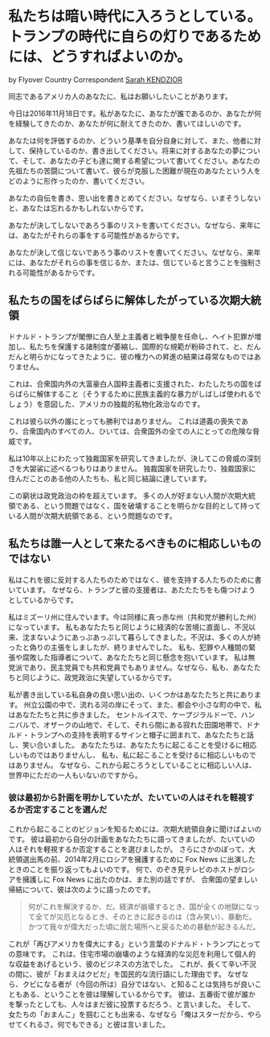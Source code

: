 私たちは暗い時代に入ろうとしている。トランプの時代に自らの灯りであるためには、どうすればよいのか。
==================================================================================================

by Flyover Country Correspondent [Sarah KENDZIOR](https://twitter.com/sarahkendzior, "Sara Kendzior on Twitter")

同志であるアメリカ人のあなたに、私はお願いしたいことがあります。

今日は2016年11月18日です。私があなたに、あなたが誰であるのか、あなたが何を経験してきたのか、あなたが何に耐えてきたのか、書いてほしいのです。

あなたは何を評価するのか、どういう基準を自分自身に対して、また、他者に対して、保持しているのか、書き出してください。将来に対するあなたの夢について、そして、あなたの子ども達に関する希望について書いてください。あなたの先祖たちの苦闘について書いて、彼らが克服した困難が現在のあなたという人をどのように形作ったのか、書いてください。

あなたの自伝を書き、思い出を書きとめてください。なぜなら、いまそうしないと、あなたは忘れるかもしれないからです。

あなたが決してしないであろう事のリストを書いてください。なぜなら、来年には、あなたがそれらの事をする可能性があるからです。

あなたが決して信じないであろう事のリストを書いてください。なぜなら、来年には、あなたがそれらの事を信じるか、または、信じていると言うことを強制される可能性があるからです。

私たちの国をばらばらに解体したがっている次期大統領
--------------------------------------------------

ドナルド・トランプが閣僚に白人至上主義者と戦争屋を任命し、ヘイト犯罪が増加し、私たちを保護する諸制度が萎縮し、国際的な規範が粉砕されて、と、だんだんと明らかになってきたように、彼の権力への昇進の結果は尋常なものではありません。

これは、合衆国内外の大富豪白人国粋主義者に支援された、わたしたちの国をばらばらに解体すること（そうするために民族主義的な暴力がしばしば使われるでしょう）を意図した、アメリカの独裁的私物化政治なのです。

これは彼ら以外の誰にとっても勝利ではありません。
これは道義の喪失であり、合衆国内のすべての人、ひいては、合衆国外の全ての人にとっての危険な脅威です。

私は10年以上にわたって独裁国家を研究してきましたが、決してこの脅威の深刻さを大袈裟に述べるつもりはありません。
独裁国家を研究したり、独裁国家に住んだことのある他の人たちも、私と同じ結論に達しています。

この窮状は政党政治の枠を超えています。
多くの人が好まない人間が次期大統領である、という問題ではなく、国を破壊することを明らかな目的として持っている人間が次期大統領である、という問題なのです。

私たちは誰一人として来たるべきものに相応しいものではない
--------------------------------------------------------

私はこれを彼に反対する人たちのためではなく、彼を支持する人たちのために書いています。
なぜなら、トランプと彼の支援者は、あたたたちをも傷つけようとしているからです。

私はミズーリ州に住んでいます。今は同様に真っ赤な州（共和党が勝利した州）になっています。
私もあなたたちと同じように経済的な苦境に直面し、不況以来、沈まないようにあっぷあっぷして暮らしてきました。不況は、多くの人が終ったと偽りの主張をしましたが、終りませんでした。
私も、犯罪や人種間の緊張や腐敗した指導者について、あなたたちと同じ懸念を抱いています。
私は無党派であり、民主党員でも共和党員でもありません。なぜなら、私も、あなたたちと同じように、政党政治に失望しているからです。

私が書き出している私自身の良い思い出の、いくつかはあなたたちと共にあります。
州立公園の中で、流れる河の岸にそって、また、都会や小さな町の中で、私はあなたたちと共に歩きました。
セントルイスで、ケープジラルドーで、ハンニバルで、オザークの山地で、そして、それら間にある寂れた田園地帯で、ドナルド・トランプへの支持を表明するサインと帽子に囲まれて、あなたたちと話し、笑い合いました。
あなたたちは、あなたたちに起こることを受けるに相応しいものではありませんし、
私も、私に起こることを受けるに相応しいものではありません。
なぜなら、これから起ころうとしていることに相応しい人は、世界中にただの一人もいないのですから。

### 彼は最初から計画を明かしていたが、たいていの人はそれを軽視するか否定することを選んだ

これから起こることのビジョンを知るためには、次期大統領自身に聞けばよいのです。
彼は最初から自分の計画をあなたたちに語ってきましたが、たいていの人はそれを軽視するか否定することを選びましたが。
さらにさかのぼって、大統領選出馬の前、2014年2月にロシアを擁護するために Fox News に出演したときのことを振り返ってもよいのです。
何で、のぞき見テレビのホストがロシアを擁護しに Fox News に出たのかは、また別の話ですが、
合衆国の望ましい帰結について、彼は次のように語ったのです。

> 何がこれを解決するか、だ。経済が崩壊するとき、国が全くの地獄になって全てが災厄となるとき、そのときに起きるのは（含み笑い）、暴動だ。
> かつて我々が偉大だった頃に居た場所へと戻るための暴動が起きるんだ。

これが「再びアメリカを偉大にする」という言葉のドナルド・トランプにとっての意味です。
これは、住宅市場の崩壊のような経済的な災厄を利用して個人的な収益をあげるという、彼のビジネスの方法でした。
これが、長くて辛い不況の間に、彼が「おまえはクビだ」を国民的な流行語にした理由です。
なぜなら、クビになる者が（今回の所は）自分ではない、と知ることは気持ちが良いこともある、ということを彼は理解しているからです。
彼は、五番街で彼が誰かを撃ったとしても、人々はまだ彼に投票するだろう、と言いました。
そして、女たちの「おまんこ」を掴むことも出来る、なぜなら「俺はスターだから、やらせてくれるさ。何でもできる」と彼は言いました。
